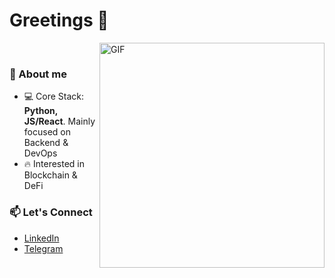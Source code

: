 <h1 align="left">Greetings 👋</h1>

<img align="right" alt="GIF" src="https://media3.giphy.com/media/WS6CDvvyNDrhZRFBtT/giphy.gif" width="360" height="360"/>

<div align="left">
  <br>
  
  ### 📖 About me

  - 💻 Core Stack: **Python, JS/React**. Mainly focused on Backend & DevOps
  - 🔥 Interested in Blockchain & DeFi
    
  ### 📫 Let's Connect
  - [LinkedIn](https://linkedin.com/in/balashovv)
  - [Telegram](https://t.me/alasitisme)
  
</div>
